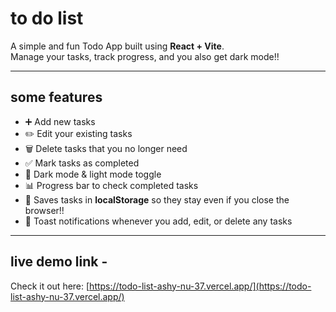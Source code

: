# to do list

A simple and fun Todo App built using **React + Vite**.  
Manage your tasks, track progress, and you also get dark mode!!

---

## some features

- ➕ Add new tasks  
- ✏️ Edit your existing tasks  
- 🗑️ Delete tasks that you no longer need  
- ✅ Mark tasks as completed  
- 🌙 Dark mode & light mode toggle  
- 📊 Progress bar to check completed tasks  
- 💾 Saves tasks in **localStorage** so they stay even if you close the browser!!
- 🎉 Toast notifications whenever you add, edit, or delete any tasks

---

## live demo link -

Check it out here: [https://todo-list-ashy-nu-37.vercel.app/](https://todo-list-ashy-nu-37.vercel.app/)
